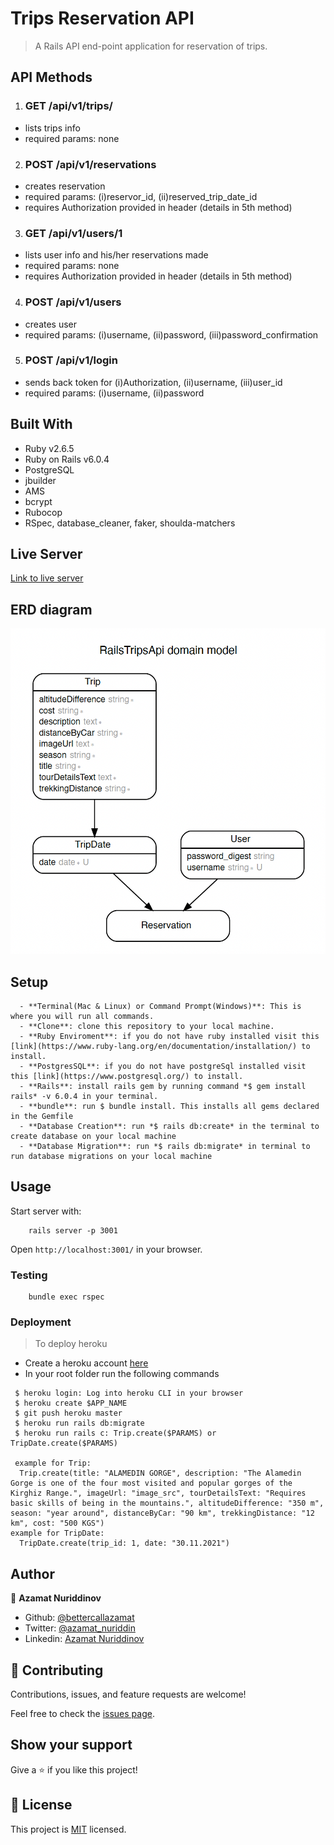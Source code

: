 # Trips Reservation API

> A Rails API end-point application for reservation of trips.

## API Methods
1. ### GET /api/v1/trips/
  * lists trips info
  * required params: none

2. ### POST /api/v1/reservations
  * creates reservation
  * required params: (i)reservor_id, (ii)reserved_trip_date_id
  * requires Authorization provided in header (details in 5th method)

3. ### GET /api/v1/users/1
  * lists user info and his/her reservations made
  * required params: none
  * requires Authorization provided in header (details in 5th method)

4. ### POST /api/v1/users
  * creates user
  * required params: (i)username, (ii)password, (iii)password_confirmation

5. ### POST /api/v1/login
  * sends back token for (i)Authorization, (ii)username, (iii)user_id
  * required params: (i)username, (ii)password


## Built With
- Ruby v2.6.5
- Ruby on Rails v6.0.4
- PostgreSQL
- jbuilder
- AMS
- bcrypt
- Rubocop
- RSpec, database_cleaner, 
  faker, shoulda-matchers


## Live Server

[Link to live server](http://azamats-trips-api.herokuapp.com)

## ERD diagram

![screenshot](./erd.png)

## Setup

```
  - **Terminal(Mac & Linux) or Command Prompt(Windows)**: This is where you will run all commands.
  - **Clone**: clone this repository to your local machine.
  - **Ruby Enviroment**: if you do not have ruby installed visit this [link](https://www.ruby-lang.org/en/documentation/installation/) to install.
  - **PostgresSQL**: if you do not have postgreSql installed visit this [link](https://www.postgresql.org/) to install.
  - **Rails**: install rails gem by running command *$ gem install rails* -v 6.0.4 in your terminal.
  - **bundle**: run $ bundle install. This installs all gems declared in the Gemfile
  - **Database Creation**: run *$ rails db:create* in the terminal to create database on your local machine
  - **Database Migration**: run *$ rails db:migrate* in terminal to run database migrations on your local machine
```

## Usage
Start server with:

```
    rails server -p 3001
```

Open `http://localhost:3001/` in your browser.


### Testing

```
    bundle exec rspec
```

### Deployment

> To deploy heroku 
  - Create a heroku account [here](https://www.heroku.com/)
  - In your root folder run the following commands
  ```
   $ heroku login: Log into heroku CLI in your browser
   $ heroku create $APP_NAME
   $ git push heroku master
   $ heroku run rails db:migrate
   $ heroku run rails c: Trip.create($PARAMS) or TripDate.create($PARAMS)
   
   example for Trip: 
    Trip.create(title: "ALAMEDIN GORGE", description: "The Alamedin Gorge is one of the four most visited and popular gorges of the Kirghiz Range.", imageUrl: "image_src", tourDetailsText: "Requires basic skills of being in the mountains.", altitudeDifference: "350 m", season: "year around", distanceByCar: "90 km", trekkingDistance: "12 km", cost: "500 KGS")
  example for TripDate: 
    TripDate.create(trip_id: 1, date: "30.11.2021")
  ```

## Author

👤 **Azamat Nuriddinov**

- Github: [@bettercallazamat](https://github.com/bettercallazamat)
- Twitter: [@azamat_nuriddin](https://twitter.com/azamat_nuriddin)
- Linkedin: [Azamat Nuriddinov](https://www.linkedin.com/in/azamat-nuriddinov/)


## 🤝 Contributing

Contributions, issues, and feature requests are welcome!

Feel free to check the [issues page](https://github.com/bettercallazamat/rails-trips-api/issues).

## Show your support

Give a ⭐️ if you like this project!

## 📝 License

This project is [MIT](https://opensource.org/licenses/MIT) licensed.